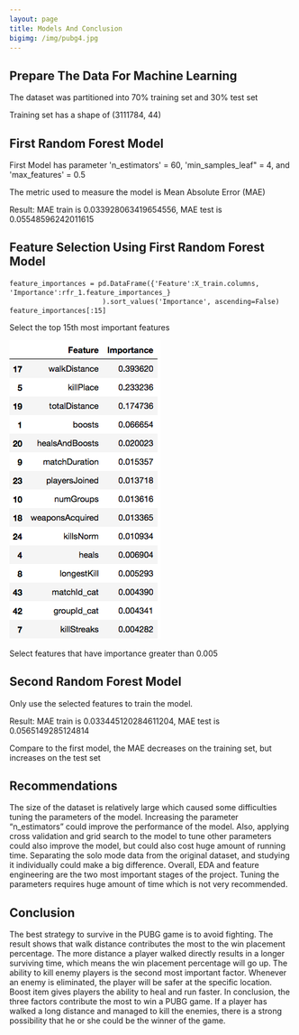 ```yaml
---
layout: page
title: Models And Conclusion
bigimg: /img/pubg4.jpg
---
```


## Prepare The Data For Machine Learning

The dataset was partitioned into 70% training set and 30% test set

Training set has a shape of (3111784, 44)


## First Random Forest Model

First Model has parameter 'n_estimators' = 60, 'min_samples_leaf" = 4, and 'max_features' = 0.5

The metric used to measure the model is Mean Absolute Error (MAE)

Result: MAE train is 0.033928063419654556, MAE test is 0.05548596242011615


## Feature Selection Using First Random Forest Model

```
feature_importances = pd.DataFrame({'Feature':X_train.columns, 'Importance':rfr_1.feature_importances_}
                       ).sort_values('Importance', ascending=False)
feature_importances[:15]
```
Select the top 15th most important features

![GW Data Science logo](/img/image_15.png)

Select features that have importance greater than 0.005


## Second Random Forest Model

Only use the selected features to train the model.

Result: MAE train is 0.033445120284611204, MAE test is 0.0565149285124814

Compare to the first model, the MAE decreases on the training set, but increases on the test set


## Recommendations

The size of the dataset is relatively large which caused some difficulties tuning the parameters of the model. Increasing the parameter “n_estimators” could improve the performance of the model. Also, applying cross validation and grid search to the model to tune other parameters could also improve the model, but could also cost huge amount of running time. Separating the solo mode data from the original dataset, and studying it individually could make a big difference. Overall, EDA and feature engineering are the two most important stages of the project. Tuning the parameters requires huge amount of time which is not very recommended.


## Conclusion

The best strategy to survive in the PUBG game is to avoid fighting. The result shows that walk distance contributes the most to the win placement percentage. The more distance a player walked directly results in a longer surviving time, which means the win placement percentage will go up. The ability to kill enemy players is the second most important factor. Whenever an enemy is eliminated, the player will be safer at the specific location. Boost item gives players the ability to heal and run faster. In conclusion, the three factors contribute the most to win a PUBG game. If a player has walked a long distance and managed to kill the enemies, there is a strong possibility that he or she could be the winner of the game.









